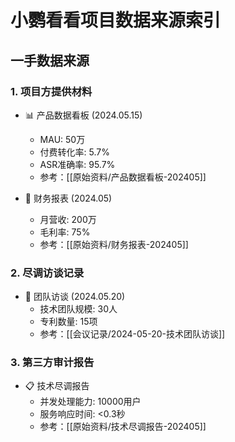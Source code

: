 # 小鹦看看项目数据来源索引

## 一手数据来源
### 1. 项目方提供材料
- 📊 产品数据看板 (2024.05.15)
  - MAU: 50万
  - 付费转化率: 5.7%
  - ASR准确率: 95.7%
  - 参考：[[原始资料/产品数据看板-202405]]

- 📑 财务报表 (2024.05)
  - 月营收: 200万
  - 毛利率: 75%
  - 参考：[[原始资料/财务报表-202405]]

### 2. 尽调访谈记录
- 👥 团队访谈 (2024.05.20)
  - 技术团队规模: 30人
  - 专利数量: 15项
  - 参考：[[会议记录/2024-05-20-技术团队访谈]]

### 3. 第三方审计报告
- 📋 技术尽调报告
  - 并发处理能力: 10000用户
  - 服务响应时间: <0.3秒
  - 参考：[[原始资料/技术尽调报告-202405]] 